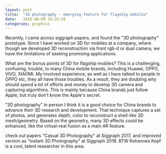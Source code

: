 ```yaml
---
layout: post
title:  "3d photography - emerging feature for flagship mobiles"
date:   2018-06-09 14:25:28
categories: graphics
---
```


Recently, I came across siggraph papers, and found the "3D photography" prototype. Since I have worked on 3D for mobiles at a company, where though we developed 3D reconstruction via front rgb-d or dual camera, we have the limitations of seeking promising applications.

What are the bonus points of 3D for flagship mobiles? This is a challenging, confusing, trouble, to many China mobile brands, including Huawei, OPPO, VIVO, XIAOMI. My involved experience, as well as I have talked to people in OPPO etc, they all have those troubles. As a result, they are doubling why should spend a lot of efforts and money to develop 3D camera and capturing algorithms. This is mainly because China brands just follow Apple, but truly don't know the Apple's secret.

"3D photography" in person I think it is a good choice for China brands to advance their 3D research and development. That technique captures a set of photos, and generates depth, color to reconstruct a shell-like 3D mesh/geometry. Based on the geometry, many 3D effects could be enhanced, like the virtual-real fusion as a main AR feature.

check out papers "Casual 3D Photography" at Siggraph 2017, and improved version as "Instant 3D Photography" at Siggraph 2018. BTW Kohannes Kopf is a cool, talent researcher in this area.


